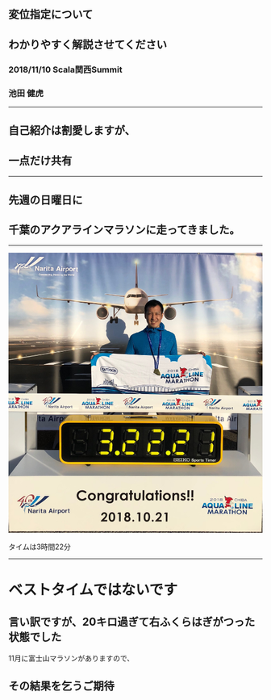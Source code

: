 ## 変位指定について
## わかりやすく解説させてください

### 2018/11/10 Scala関西Summit 
### 池田 健虎

---

## 自己紹介は割愛しますが、
## 一点だけ共有
---
## 先週の日曜日に
## 千葉のアクアラインマラソンに走ってきました。

---


![MyPicture](https://github.com/taketora26/sample_gitpitch/blob/master/img/IMG_2142.JPG?raw=true)

タイムは3時間22分

---

# ベストタイムではないです

言い訳ですが、20キロ過ぎて右ふくらはぎがつった状態でした
---
11月に富士山マラソンがありますので、

その結果を乞うご期待
---
